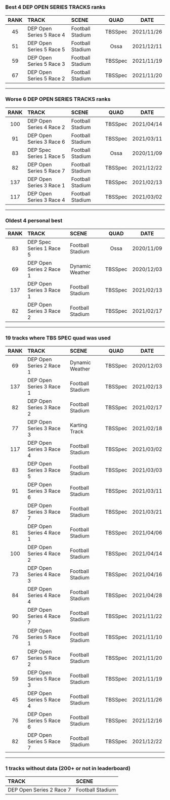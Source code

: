 ### Best 4 DEP OPEN SERIES TRACKS ranks
|RANK|TRACK|SCENE|QUAD|DATE|
|:---:|:---|:---|:---:|:---:|
|45|DEP Open Series 5 Race 4|Football Stadium|TBSSpec|2021/11/26|
|51|DEP Open Series 5 Race 5|Football Stadium|Ossa|2021/12/11|
|59|DEP Open Series 5 Race 3|Football Stadium|TBSSpec|2021/11/19|
|67|DEP Open Series 5 Race 2|Football Stadium|TBSSpec|2021/11/20|
---
### Worse 6 DEP OPEN SERIES TRACKS ranks
|RANK|TRACK|SCENE|QUAD|DATE|
|:---:|:---|:---|:---:|:---:|
|100|DEP Open Series 4 Race 2|Football Stadium|TBSSpec|2021/04/14|
|91|DEP Open Series 3 Race 6|Football Stadium|TBSSpec|2021/03/11|
|83|DEP Spec Series 1 Race 5|Football Stadium|Ossa|2020/11/09|
|82|DEP Open Series 5 Race 7|Football Stadium|TBSSpec|2021/12/22|
|137|DEP Open Series 3 Race 1|Football Stadium|TBSSpec|2021/02/13|
|117|DEP Open Series 3 Race 4|Football Stadium|TBSSpec|2021/03/02|
---
### Oldest 4 personal best
|RANK|TRACK|SCENE|QUAD|DATE|
|:---:|:---|:---|:---:|:---:|
|83|DEP Spec Series 1 Race 5|Football Stadium|Ossa|2020/11/09|
|69|DEP Open Series 2 Race 1|Dynamic Weather|TBSSpec|2020/12/03|
|137|DEP Open Series 3 Race 1|Football Stadium|TBSSpec|2021/02/13|
|82|DEP Open Series 3 Race 2|Football Stadium|TBSSpec|2021/02/17|
---
### 19 tracks where TBS SPEC quad was used
|RANK|TRACK|SCENE|QUAD|DATE|
|:---:|:---|:---|:---:|:---:|
|69|DEP Open Series 2 Race 1|Dynamic Weather|TBSSpec|2020/12/03|
|137|DEP Open Series 3 Race 1|Football Stadium|TBSSpec|2021/02/13|
|82|DEP Open Series 3 Race 2|Football Stadium|TBSSpec|2021/02/17|
|77|DEP Open Series 3 Race 3|Karting Track|TBSSpec|2021/02/18|
|117|DEP Open Series 3 Race 4|Football Stadium|TBSSpec|2021/03/02|
|83|DEP Open Series 3 Race 5|Football Stadium|TBSSpec|2021/03/03|
|91|DEP Open Series 3 Race 6|Football Stadium|TBSSpec|2021/03/11|
|87|DEP Open Series 3 Race 7|Football Stadium|TBSSpec|2021/03/21|
|81|DEP Open Series 4 Race 1|Football Stadium|TBSSpec|2021/04/06|
|100|DEP Open Series 4 Race 2|Football Stadium|TBSSpec|2021/04/14|
|73|DEP Open Series 4 Race 3|Football Stadium|TBSSpec|2021/04/16|
|84|DEP Open Series 4 Race 4|Football Stadium|TBSSpec|2021/04/28|
|90|DEP Open Series 4 Race 7|Football Stadium|TBSSpec|2021/11/22|
|76|DEP Open Series 5 Race 1|Football Stadium|TBSSpec|2021/11/10|
|67|DEP Open Series 5 Race 2|Football Stadium|TBSSpec|2021/11/20|
|59|DEP Open Series 5 Race 3|Football Stadium|TBSSpec|2021/11/19|
|45|DEP Open Series 5 Race 4|Football Stadium|TBSSpec|2021/11/26|
|76|DEP Open Series 5 Race 6|Football Stadium|TBSSpec|2021/12/16|
|82|DEP Open Series 5 Race 7|Football Stadium|TBSSpec|2021/12/22|
---
### 1 tracks without data (200+ or not in leaderboard)
|TRACK|SCENE|
|:---|:---|
|DEP Open Series 2 Race 7|Football Stadium|
